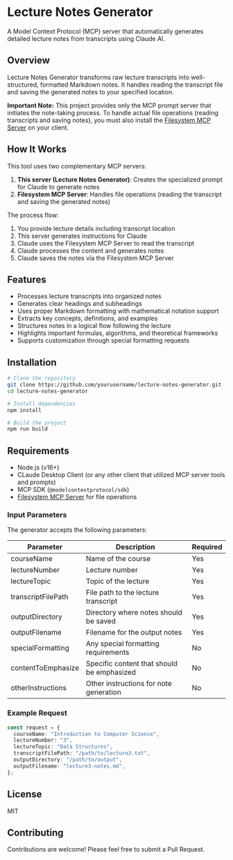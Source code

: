 # Lecture Notes Generator

A Model Context Protocol (MCP) server that automatically generates detailed lecture notes from transcripts using Claude AI.

## Overview

Lecture Notes Generator transforms raw lecture transcripts into well-structured, formatted Markdown notes. It handles reading the transcript file and saving the generated notes to your specified location.

**Important Note:** This project provides only the MCP prompt server that initiates the note-taking process. To handle actual file operations (reading transcripts and saving notes), you must also install the [Filesystem MCP Server](https://github.com/modelcontextprotocol/servers/tree/main/src/filesystem) on your client.

## How It Works

This tool uses two complementary MCP servers:
1. **This server (Lecture Notes Generator)**: Creates the specialized prompt for Claude to generate notes
2. **Filesystem MCP Server**: Handles file operations (reading the transcript and saving the generated notes)

The process flow:
1. You provide lecture details including transcript location
2. This server generates instructions for Claude
3. Claude uses the Filesystem MCP Server to read the transcript
4. Claude processes the content and generates notes
5. Claude saves the notes via the Filesystem MCP Server

## Features

- Processes lecture transcripts into organized notes
- Generates clear headings and subheadings
- Uses proper Markdown formatting with mathematical notation support
- Extracts key concepts, definitions, and examples
- Structures notes in a logical flow following the lecture
- Highlights important formulas, algorithms, and theoretical frameworks
- Supports customization through special formatting requests

## Installation

```bash
# Clone the repository
git clone https://github.com/yourusername/lecture-notes-generator.git
cd lecture-notes-generator

# Install dependencies
npm install

# Build the project
npm run build
```

## Requirements

- Node.js (v16+)
- CLaude Desktop Client (or any other client that utilized MCP server tools and prompts)
- MCP SDK (`@modelcontextprotocol/sdk`)
- [Filesystem MCP Server](https://github.com/modelcontextprotocol/servers/tree/main/src/filesystem) for file operations

### Input Parameters

The generator accepts the following parameters:

| Parameter | Description | Required |
|-----------|-------------|----------|
| courseName | Name of the course | Yes |
| lectureNumber | Lecture number | Yes |
| lectureTopic | Topic of the lecture | Yes |
| transcriptFilePath | File path to the lecture transcript | Yes |
| outputDirectory | Directory where notes should be saved | Yes |
| outputFilename | Filename for the output notes | Yes |
| specialFormatting | Any special formatting requirements | No |
| contentToEmphasize | Specific content that should be emphasized | No |
| otherInstructions | Other instructions for note generation | No |

### Example Request

```typescript
const request = {
  courseName: "Introduction to Computer Science",
  lectureNumber: "3",
  lectureTopic: "Data Structures",
  transcriptFilePath: "/path/to/lecture3.txt",
  outputDirectory: "/path/to/output",
  outputFilename: "lecture3-notes.md",
};
```

## License

MIT

## Contributing

Contributions are welcome! Please feel free to submit a Pull Request.
